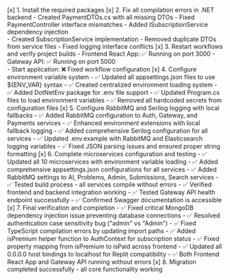[x] 1. Install the required packages
[x] 2. Fix all compilation errors in .NET backend
    - Created PaymentDTOs.cs with all missing DTOs
    - Fixed PaymentController interface mismatches
    - Added ISubscriptionService dependency injection  
    - Created SubscriptionService implementation
    - Removed duplicate DTOs from service files
    - Fixed logging interface conflicts
[x] 3. Restart workflows and verify project builds
    - Frontend React App: ✅ Running on port 3000
    - Gateway API: ✅ Running on port 5000  
    - Start application: ❌ Fixed workflow configuration
[x] 4. Configure environment variable system
    - ✅ Updated all appsettings.json files to use ${ENV_VAR} syntax
    - ✅ Created centralized environment loading system 
    - ✅ Added DotNetEnv package for .env file support
    - ✅ Updated Program.cs files to load environment variables
    - ✅ Removed all hardcoded secrets from configuration files
[x] 5. Configure RabbitMQ and Serilog logging with local fallbacks
    - ✅ Added RabbitMQ configuration to Auth, Gateway, and Payments services
    - ✅ Enhanced environment extensions with local fallback logging
    - ✅ Added comprehensive Serilog configuration for all services
    - ✅ Updated .env.example with RabbitMQ and Elasticsearch logging variables
    - ✅ Fixed JSON parsing issues and ensured proper string formatting
[x] 6. Complete microservices configuration and testing
    - ✅ Updated all 10 microservices with environment variable loading
    - ✅ Added comprehensive appsettings.json configurations for all services
    - ✅ Added RabbitMQ settings to AI, Problems, Admin, Submissions, Search services
    - ✅ Tested build process - all services compile without errors
    - ✅ Verified frontend and backend integration working
    - ✅ Tested Gateway API health endpoint successfully
    - ✅ Confirmed Swagger documentation is accessible
[x] 7. Final verification and completion
    - ✅ Fixed critical MongoDB dependency injection issue preventing database connections
    - ✅ Resolved authentication case sensitivity bug ("admin" vs "Admin")
    - ✅ Fixed TypeScript compilation errors by updating import paths
    - ✅ Added isPremium helper function to AuthContext for subscription status
    - ✅ Fixed property mapping from isPremium to isPaid across frontend
    - ✅ Updated all 0.0.0.0 host bindings to localhost for Replit compatibility
    - ✅ Both Frontend React App and Gateway API running without errors
[x] 8. Migration completed successfully - all core functionality working